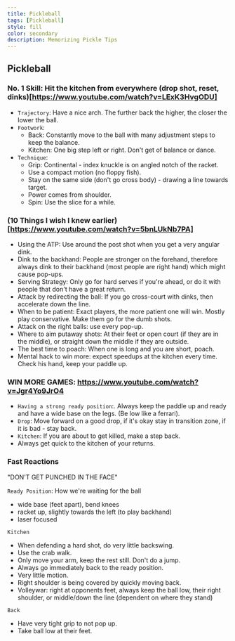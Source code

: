 ```yaml
---
title: Pickleball
tags: [Pickleball]
style: fill
color: secondary
description: Memorizing Pickle Tips
---
```


## Pickleball

### No. 1 Skill: Hit the kitchen from everywhere (drop shot, reset, dinks)[https://www.youtube.com/watch?v=LExK3HvgODU]

- `Trajectory`: Have a nice arch. The further back the higher, the closer the lower the ball.
- `Footwork`: 
  - Back: Constantly move to the ball with many adjustment steps to keep the balance. 
  - Kitchen: One big step left or right. Don't get of balance or dance.
- `Technique`: 
  - Grip: Continental - index knuckle is on angled notch of the racket.
  - Use a compact motion (no floppy fish).
  - Stay on the same side (don't go cross body) - drawing a line towards target.
  - Power comes from shoulder.
  - Spin: Use the slice for a while.

### (10 Things I wish I knew earlier)[https://www.youtube.com/watch?v=5bnLUkNb7PA]

- Using the ATP: Use around the post shot when you get a very angular dink.
- Dink to the backhand: People are stronger on the forehand, therefore always dink to their backhand (most people are right hand) which might cause pop-ups. 
- Serving Strategy: Only go for hard serves if you're ahead, or do it with people that don't have a great return.
- Attack by redirecting the ball: If you go cross-court with dinks, then accelerate down the line.
- When to be patient: Exact players, the more patient one will win. Mostly play conservative. Make them go for the dumb shots. 
- Attack on the right balls: use every pop-up.
- Where to aim putaway shots: At their feet or open court (if they are in the middle), or straight down the middle if they are outside.
- The best time to poach: When one is long and you are short, poach.
- Mental hack to win more: expect speedups at the kitchen every time. Check his hand, keep your paddle up. 

### WIN MORE GAMES: https://www.youtube.com/watch?v=Jgr4Yo9JrO4

- `Having a strong ready position`:. Always keep the paddle up and ready and have a wide base on the legs. (Be low like a ferrari).
- `Drop`: Move forward on a good drop, if it's okay stay in transition zone, if it is bad - stay back.
- `Kitchen`: If you are about to get killed, make a step back.
- Always get quick to the kitchen of your returns.

### Fast Reactions

"DON'T GET PUNCHED IN THE FACE"

`Ready Position`: How we're waiting for the ball
- wide base (feet apart), bend knees
- racket up, slightly towards the left (to play backhand)
- laser focused

`Kitchen`
- When defending a hard shot, do very little backswing.
- Use the crab walk.
- Only move your arm, keep the rest still. Don't do a jump. 
- Always go immediately back to the ready position.
- Very little motion.
- Right shoulder is being covered by quickly moving back.
- Volleywar: right at opponents feet, always keep the ball low, their right shoulder, or middle/down the line (dependent on where they stand)

`Back`
- Have very tight grip to not pop up. 
- Take ball low at their feet.